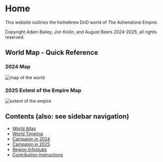 # Home

This website outlines the homebrew DnD world of The Ashenstone Empire. 

Copyright Adam Bailey, Jon Kislin, and August Beers 2024-2025, all rights reserved.

## World Map - Quick Reference

### 2024 Map

![map of the world](images/maps/map_of_the_world.png)

### 2025 Extent of the Empire Map

![extent of the empire](images/extent_of_the_empire_473kd.png)

## Contents (also: see sidebar navigation)

- [World Atlas](1-0-world_cultures.md)
- [World Timeline](3-World_Timeline.md)
- [Campaign in 2024](2024/Journal-0-0.md)
- [Campaign in 2025](2025/AT-0.md)
- [Region Infostubs](stubs/instructions.md)
- [Contribution Instructions](contribution_instructions.md)
